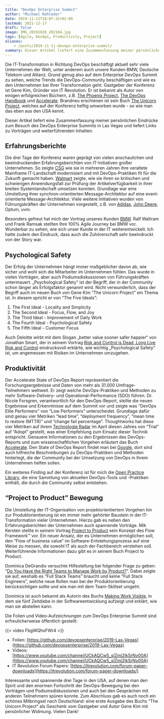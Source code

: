 ```yaml
---
title: "DevOps Enterprise Summit"
author: "Michael Rohleder"
date: 2019-11-11T10:07:32+02:00
lastmod: 2021-12-17
draft: false
image: IMG_20191028_202104.jpg
tags: [Agile, DevOps, Productivity, Project]
aliases:
    - /posts/2019-11-11-devops-enterprise-summit/
summary: Dieser Artikel liefert eine Zusammenfassung meiner persönlichen Eindrücke zum Besuch des DevOps Enterprise Summits in Las Vegas.
---
```


Die IT-Transformation in Richtung DevOps beschäftigt aktuell sehr viele Unternehmen der Welt, unter anderem auch unsere Kunden BMW, Deutsche Telekom und Allianz. Grund genug also auf dem Enterprise DevOps Summit zu sehen, welche Trends die DevOps-Community beschäftigen und wie es den Unternehmen bei Ihrer Transformation geht. Gastgeber der Konferenz ist Gene Kim, Gründer von IT Revolution. Er ist bekannt als Autor von einigen erfolgreichen Büchern, z.B. [The Phoenix Project](https://itrevolution.com/book/the-phoenix-project/), [The DevOps Handbook](https://itrevolution.com/book/the-devops-handbook/) und [Accelerate](https://itrevolution.com/book/accelerate/). Brandneu erschienen ist sein Buch [The Unicorn Project](https://itrevolution.com/book/the-unicorn-project/), welches auf der Konferenz heftig umworben wurde - so wie man das eben aus den USA kennt.

Dieser Artikel liefert eine Zusammenfassung meiner persönlichen Eindrücke zum Besuch des DevOps Enterprise Summits in Las Vegas und liefert Links zu Vorträgen und weiterführenden Inhalten.


## Erfahrungsberichte

Die drei Tage der Konferenz waren geprägt von vielen anschaulichen und beeindruckenden Erfahrungsberichten von IT-Initiativen großer Unternehmen. So zeigte [CSG](https://github.com/devopsenterprise/2019-Las-Vegas/blob/master/MONDAY/General%20Session/Prugh%2C%20Scott%2C%20DevOps%20And%20Modernization%20An%20Engineering%20Excellence%20Story.pdf) wie sie in mehreren Jahren ihre veraltete Mainframe IT-Landschaft modernisiert und mit DevOps-Praktiken fit für die Zukunft gemacht haben. [Walmart](https://github.com/devopsenterprise/2019-Las-Vegas/blob/master/TUESDAY/General%20Session/Havens%2C%20Scott%2C%20Fabulous%20Fortunes%2C%20Fewer%20Failures%2C%20and%20Faster%20Fixes%20From%20Functional%20Fundamentals.pdf) zeigte, wie sie ihren so kritischen und schwierigen Anwendungsfall zur Prüfung der Artikelverfügbarkeit in ihrer breiten Systemlandschaft umsetzen konnten. Grundlage war eine Umstellung ihrer synchron-orientierten Message-Architektur auf eine event-orientierte Message-Architektur. Viele weitere Initiativen wurden von Führungskräften der Unternehmen vorgestellt, z.B. von [Adidas](https://github.com/devopsenterprise/2019-Las-Vegas/blob/master/MONDAY/General%20Session/Cornago%2C%20Fernando%2C%20Grimm%2C%20Benjamin%2CWhere%20Cloud%20Native%20Meets%20The%20Sporting%20Good%20Industry.pdf), [John Deere](https://github.com/devopsenterprise/2019-Las-Vegas/blob/master/TUESDAY/General%20Session/Barclay%2C%20Kira%2C%20Conzo%2C%20Elizabeth%2C%20Building%20the%20Analytics%20Factory.pdf), Optum, uvm.

Besonders gefreut hat mich der Vortrag unseres Kunden [BMW](https://github.com/devopsenterprise/2019-Las-Vegas/blob/master/WEDNESDAY/General%20Session/Ramsak%2C%20Frank%2C%20Waltram%2C%20Ralf%2C%20Our%20Journey%20to%20100%25%20Agile%20and%20a%20BizDevOps%20Product%20Portfolio.pdf). Ralf Waltram und Frank Ramsak stellten Ihre 100% Agile Journey bei BMW vor. Wunderbar zu sehen, wie sich unser Kunde in der IT weiterentwickelt. Ich hatte zudem den Eindruck, dass auch die Zuhörerschaft sehr beeindruckt von der Story war.


## Psychological Safety

Der Erfolg der Unternehmen hängt immer maßgeblicher davon ab, wie sicher und wohl sich die Mitarbeiter im Unternehmen fühlen. Das wurde in vielen Vorträgen, aber auch Podiumsdiskussionen von Führungskräften untermauert. „Psychological Safety“ ist der Begriff, der in der Community schon länger als Erfolgsfaktor genannt wird. Nicht verwunderlich, dass der Begriff auch im neuen Buch von Gene Kim “The Unicorn Project” ein Thema ist. In diesem spricht er von “The Five Ideals”:

1. The First Ideal - Locality and Simplicity
1. The Second Ideal - Focus, Flow, and Joy
1. The Third Ideal - Improvement of Daily Work
1. The Fourth Ideal - Psychological Safety
1. The Fifth Ideal - Customer Focus


Auch Deloitte wirbt mit dem Slogan „better value sooner safer happier“ von Jonathan Smart, der in seinem Vortrag [Risk and Control is Dead, Long Live Risk and Control](https://github.com/devopsenterprise/2019-Las-Vegas/blob/master/MONDAY/Breakouts/Smart%2C%20Jonathan%2C%20Risk%20and%20Control%20is%20Dead%2C%20Long%20Live%20Risk%20and%20Control.pdf) eindrucksvoll erklärte, wie wichtig „Psychological Safety“ ist, um angemessen mit Risiken im Unternehmen umzugehen.


## Produktivität

Der Accelerate State of DevOps Report repräsentiert die Forschungsergebnisse und Daten von mehr als 31.000 Umfrage-Teilnehmern weltweit. Er zeigt welche DevOps-Praktiken und Methoden zu mehr Software-Delivery- und Operational-Performance (SDO) führen. Dr. Nicole Forsgren, verantwortlich für den DevOps-Report, stellte die neuen Ergebnisse und Erkenntnisse auf dem Summit vor und zeigte was “DevOps Elite Performers” von “Low Performers” unterscheidet. Grundlage dafür sind genau vier Metriken “lead time”, “deployment frequency”, “mean time to restore (MTTR)” und “change fail percentage”. Thoughtworks hat diese vier Metriken auf ihrem [Technologie Radar](https://www.thoughtworks.com/radar/techniques/four-key-metrics) im April diesen Jahres von “Trial” auf “Adopt” gestellt, was einer Empfehlung zum Einsatz dieser Technik entspricht. Genauere Informationen zu den Ergebnissen des DevOps-Reports und zum wissenschaftlichen Vorgehen erläutert das Buch [Accelerate](https://itrevolution.com/book/accelerate/). Den State of DevOps Report findet man bei [Google](https://cloud.google.com/devops), dort sind auch hilfreiche Beschreibungen zu DevOps-Praktiken und Methoden hinterlegt, die der Community bei der Umsetzung von DevOps in Ihrem Unternehmen helfen sollen.

Ein weiteres Finding auf der Konferenz ist für mich die [Open Practice Library](https://openpracticelibrary.com/), die eine Sammlung von aktuellen DevOps-Tools und -Praktiken enthält, die durch die Community selbst entstehen.


## “Project to Product” Bewegung

Die Umstellung der IT-Organisation von projektorientiertem Vorgehen hin zur Produktorientierung ist ein immer mehr gehörter Baustein in der IT-Transformation vieler Unternehmen. Hierzu gab es neben den Erfahrungsberichten der Unternehmen auch spannende Vorträge. Mik Kersten stellte in seinem Vortrag [Project to Product](https://github.com/devopsenterprise/2019-Las-Vegas/blob/master/WEDNESDAY/Breakout/Kersten%2C%20Mik%2C%20Project%20to%20Product.pdf) sein Konzept des Flow Framework™ vor. Ein neuer Ansatz, der es Unternehmen ermöglichen soll, den “Flow of business value” im Software-Entstehungsprozess auf eine Weise zu messen, die sowohl IT als auch der Fachbereich verstehen soll. Weiterführende Informationen dazu gibt es in seinem Buch Project to Product.

Dominica DeGrandis versuchte Hilfestellung bei folgender Frage zu geben: “[Do You Have the Right Teams to Manage Work by Product?](https://github.com/devopsenterprise/2019-Las-Vegas/blob/master/MONDAY/Breakouts/DeGrandis%2C%20Dominica%2C%20Shift%20Happens%20Do%20You%20Have%20the%20Right%20Team%20for%20Managing%20Work%20by%20Product.pdf)”. Dabei zeigte sie auf, weshalb es “Full Stack Teams” braucht und keine “Full Stack Engineers”, welche neue Rollen man bei der Produktorientierung berücksichtigen sollte und wie man mit dem Team-Skillset umgeht.

Dominica ist auch bekannt als Autorin des Buchs [Making Work Visible](https://itrevolution.com/book/making-work-visible/), in dem sie fünf Zeitdiebe in der Softwareentwicklung aufzeigt und erklärt, wie man sie abstellen kann.


Die Folien und Video-Aufzeichnungen zum DevOps Enterprise Summit sind erfreulicherweise öffentlich gestellt:

{{< video FbgWQhxFWr4 >}}

* Folien: [https://github.com/devopsenterprise/2019-Las-Vegas](https://github.com/devopsenterprise/2019-Las-Vegas) 
* Videos: [https://www.youtube.com/channel/UCkAQCw5_sIZmj2IkSrNy00A](https://www.youtube.com/channel/UCkAQCw5_sIZmj2IkSrNy00A) 
* IT Revolution Forum Papers: [https://itrevolution.com/forum-paper-downloads](https://itrevolution.com/forum-paper-downloads/)


Interessante und spannende drei Tage in den USA, auf denen man den Spirit und den enormen Fortschritt der DevOps-Bewegung bei den Vorträgen und Podiumsdiskussionen und auch bei den Gesprächen mit anderen Teilnehmern spüren konnte. Zum Abschluss gab es auch noch ein schönes Mitbringsel nach Deutschland: eine erste Ausgabe des Buchs “The Unicorn Project” als Geschenk vom Gastgeber und Autor Gene Kim mit persönlicher Widmung. Vielen Dank!


